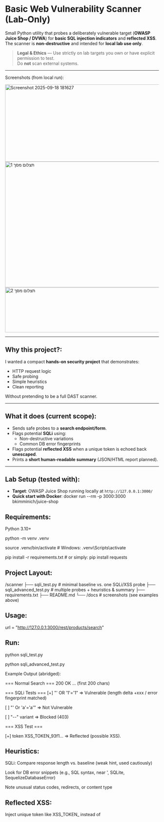 # Basic Web Vulnerability Scanner (Lab-Only)

Small Python utility that probes a deliberately vulnerable target (**OWASP Juice Shop / DVWA**) for **basic SQL injection indicators** and **reflected XSS**.  
The scanner is **non-destructive** and intended for **local lab use only**.

> **Legal & Ethics** — Use strictly on lab targets you own or have explicit permission to test.  
> Do **not** scan external systems.

---

Screenshots (from local run):

<img width="641" height="252" alt="Screenshot 2025-09-18 181627" src="https://github.com/user-attachments/assets/2c9c47e0-e875-4de1-881a-7259ab601971" />
<img width="637" height="410" alt="תצלום מסך 1" src="https://github.com/user-attachments/assets/ce44a367-df41-4521-8a03-05b02684fced" />
<img width="526" height="147" alt="תצלום מסך 2" src="https://github.com/user-attachments/assets/181ac065-26d4-4b3d-bb1b-05eb7cb8e584" />


---

##  Why this project?:
I wanted a compact **hands-on security project** that demonstrates:
- HTTP request logic
- Safe probing
- Simple heuristics
- Clean reporting

Without pretending to be a full DAST scanner.

---

## What it does (current scope):
- Sends safe probes to a **search endpoint/form**.
- Flags potential **SQLi** using:
  - Non-destructive variations  
  - Common DB error fingerprints
- Flags potential **reflected XSS** when a unique token is echoed back **unescaped**.
- Prints a **short human-readable summary** (JSON/HTML report planned).

---

## Lab Setup (tested with):
- **Target**: OWASP Juice Shop running locally at `http://127.0.0.1:3000/`
- **Quick start with Docker**:
  docker run --rm -p 3000:3000 bkimminich/juice-shop

## Requirements: 

Python 3.10+

python -m venv .venv

source .venv/bin/activate   # Windows: .venv\Scripts\activate

pip install -r requirements.txt   # or simply: pip install requests

## Project Layout:
/scanner
  ├── sqli_test.py              # minimal baseline vs. one SQLi/XSS probe
  ├── sqli_advanced_test.py     # multiple probes + heuristics & summary
  ├── requirements.txt
  ├── README.md
  └── /docs                     # screenshots (see examples above)
## Usage:
url = "http://127.0.0.1:3000/rest/products/search"
## Run:
python sqli_test.py

python sqli_advanced_test.py

Example Output (abridged):

=== Normal Search ===
200 OK ... (first 200 chars)

=== SQLi Tests ===
[+] "' OR '1'='1"  ⇒ Vulnerable (length delta +xxx / error fingerprint matched)

[ ] "' Or 'a'='a'" ⇒ Not Vulnerable

[ ] "--" variant   ⇒ Blocked (403)

=== XSS Test ===

[+] token XSS_TOKEN_93f1... ⇒ Reflected (possible XSS).


## Heuristics:
SQLi:
Compare response length vs. baseline (weak hint, used cautiously)

Look for DB error snippets (e.g., SQL syntax, near ', SQLite, SequelizeDatabaseError)

Note unusual status codes, redirects, or content type

## Reflected XSS:
Inject unique token like XSS_TOKEN_<random> instead of <script>

Flag if it appears unescaped in HTML/JSON (no &lt; &gt;) or inside attributes

## Design Choices:
Keep scripts small and readable
Prefer non-destructive probes
Label findings as “possible / suspicious” with explicit evidence, not absolute truths

##Results (sample, local):
Target: single endpoint (/rest/products/search)

Requests: ~5–10

Findings: 1 SQLi hint + 1 reflected XSS hint

Runtime: < 2s on a laptop

## Roadmap:
CLI via argparse (--url, --mode, --timeout, --json-report)
Robust exception handling & retries

Simple crawler + form enumeration

JSON/HTML report with counts & evidence

Stored-XSS check (delayed verification)

Throttling + optional asyncio

## Known Limitations:
Heuristics may cause false positives/negatives

Current focus: single endpoint only

No authentication flows yet

## Safety Notes:
Destructive payloads are intentionally excluded

Even in labs: add throttling to avoid overwhelming services

## License:
MIT


## Author:
Benny Giorno 
